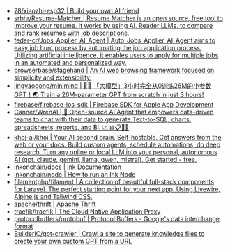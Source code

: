 + [78/xiaozhi-esp32 | Build your own AI friend](https://github.com//78/xiaozhi-esp32)
+ [srbhr/Resume-Matcher | Resume Matcher is an open source, free tool to improve your resume. It works by using AI, Reader LLMs, to compare and rank resumes with job descriptions.](https://github.com//srbhr/Resume-Matcher)
+ [feder-cr/Jobs_Applier_AI_Agent | Auto_Jobs_Applier_AI_Agent aims to easy job hunt process by automating the job application process. Utilizing artificial intelligence, it enables users to apply for multiple jobs in an automated and personalized way.](https://github.com//feder-cr/Jobs_Applier_AI_Agent)
+ [browserbase/stagehand | An AI web browsing framework focused on simplicity and extensibility.](https://github.com//browserbase/stagehand)
+ [jingyaogong/minimind | 🚀🚀 「大模型」3小时完全从0训练26M的小参数GPT！🌏 Train a 26M-parameter GPT from scratch in just 3 hours!](https://github.com//jingyaogong/minimind)
+ [firebase/firebase-ios-sdk | Firebase SDK for Apple App Development](https://github.com//firebase/firebase-ios-sdk)
+ [Canner/WrenAI | 🤖 Open-source AI Agent that empowers data-driven teams to chat with their data to generate Text-to-SQL, charts, spreadsheets, reports, and BI. 📈📊📋🧑‍💻](https://github.com//Canner/WrenAI)
+ [khoj-ai/khoj | Your AI second brain. Self-hostable. Get answers from the web or your docs. Build custom agents, schedule automations, do deep research. Turn any online or local LLM into your personal, autonomous AI (gpt, claude, gemini, llama, qwen, mistral). Get started - free.](https://github.com//khoj-ai/khoj)
+ [inkonchain/docs | Ink Documentation](https://github.com//inkonchain/docs)
+ [inkonchain/node | How to run an Ink Node](https://github.com//inkonchain/node)
+ [filamentphp/filament | A collection of beautiful full-stack components for Laravel. The perfect starting point for your next app. Using Livewire, Alpine.js and Tailwind CSS.](https://github.com//filamentphp/filament)
+ [apache/thrift | Apache Thrift](https://github.com//apache/thrift)
+ [traefik/traefik | The Cloud Native Application Proxy](https://github.com//traefik/traefik)
+ [protocolbuffers/protobuf | Protocol Buffers - Google's data interchange format](https://github.com//protocolbuffers/protobuf)
+ [BuilderIO/gpt-crawler | Crawl a site to generate knowledge files to create your own custom GPT from a URL](https://github.com//BuilderIO/gpt-crawler)

